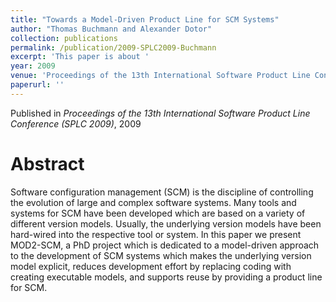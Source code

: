 ```yaml
---
title: "Towards a Model-Driven Product Line for SCM Systems"
author: "Thomas Buchmann and Alexander Dotor"
collection: publications
permalink: /publication/2009-SPLC2009-Buchmann
excerpt: 'This paper is about '
year: 2009
venue: 'Proceedings of the 13th International Software Product Line Conference (SPLC 2009)'
paperurl: ''
---
```


Published in *Proceedings of the 13th International Software Product Line Conference (SPLC 2009)*, 2009

Abstract
=====

Software configuration management (SCM) is the discipline of controlling the evolution of large and complex software systems. Many tools and systems for SCM have been developed which are based on a variety of different version models. Usually, the underlying version models have been hard-wired into the respective tool or system. In this paper we present MOD2-SCM, a PhD project which is dedicated to a model-driven approach to the development of SCM systems which makes the underlying version model explicit, reduces development effort by replacing coding with creating executable models, and supports reuse by providing a product line for SCM.